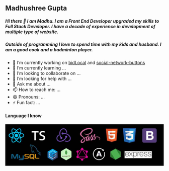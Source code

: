 ## Madhushree Gupta


##### Hi there 👋  I am Madhu. I am a Front End Developer upgraded my skills to Full Stack Developer. I have a decade of experience in development of multiple type of website.

##### Outside of programming I love to spend time with my kids and husband. I am a good cook and a badminton player. 
<lottie-player src="https://github.com/madhushree007/madhushree007/blob/main/data.json" background="transparent"  speed="1"  style="width: 300px; height: 300px;" loop controls autoplay></lottie-player>


- 🔭 I’m currently working on [bidLocal](https://github.com/Snugles/bid-local) and [social-network-buttons](https://github.com/madhushree007/social-sharing-buttons)
- 🌱 I’m currently learning ...
- 👯 I’m looking to collaborate on ...
- 🤔 I’m looking for help with ...
- 💬 Ask me about ...
- 📫 How to reach me: ...
- 😄 Pronouns: ...
- ⚡ Fun fact: ...

#### Language I know

![alt text](https://github.com/madhushree007/madhushree007/blob/main/tech.jpg)



<!--
**madhushree007/madhushree007** is a ✨ _special_ ✨ repository because its `README.md` (this file) appears on your GitHub profile.

Here are some ideas to get you started:

- 🔭 I’m currently working on ...
- 🌱 I’m currently learning ...
- 👯 I’m looking to collaborate on ...
- 🤔 I’m looking for help with ...
- 💬 Ask me about ...
- 📫 How to reach me: ...
- 😄 Pronouns: ...
- ⚡ Fun fact: ...
-->
